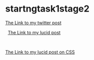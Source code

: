 # startngtask1stage2
[The Link to my twitter post](https://twitter.com/da_aef/status/1166853597843415040)

&nbsp;
[The Link to my lucid post](https://lucid.blog/daaef/post/my-second-task-and-second-post-7eb)

&nbsp;

[The Link to my lucid post on CSS](https://lucid.blog/daaef/post/how-css-compliments-html-like-nothing-else-06d)
